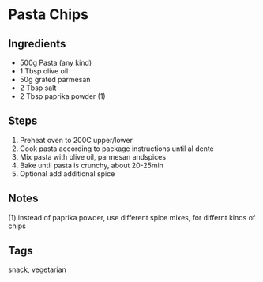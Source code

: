 # Pasta Chips

## Ingredients

* 500g Pasta (any kind) 
* 1 Tbsp olive oil
* 50g grated parmesan
* 2 Tbsp salt 
* 2 Tbsp paprika powder (1)

## Steps

1. Preheat oven to 200C upper/lower 
2. Cook pasta according to package instructions until al dente
3. Mix pasta with olive oil, parmesan andspices
4. Bake until pasta is crunchy, about 20-25min
5. Optional add additional spice

## Notes

(1) instead of paprika powder, use different spice mixes, for differnt kinds of chips

## Tags
snack, vegetarian
